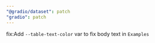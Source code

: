 ```yaml
---
"@gradio/dataset": patch
"gradio": patch
---
```


fix:Add `--table-text-color` var to fix body text in `Examples`
